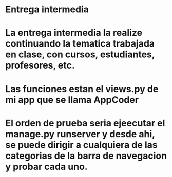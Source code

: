 # Entrega intermedia

# La entrega intermedia la realize continuando la tematica trabajada en clase, con cursos, estudiantes, profesores, etc. 

# Las funciones estan el views.py de mi app que se llama AppCoder
# El orden de prueba seria ejeecutar el manage.py runserver y desde ahi, se puede dirigir a cualquiera de las categorias de la barra de navegacion y probar cada uno.
